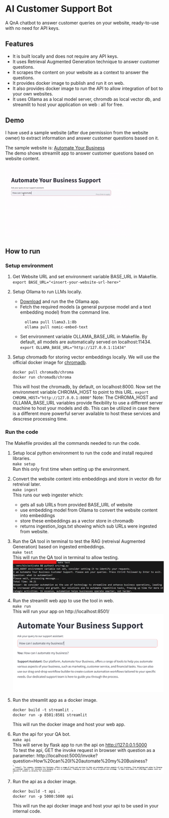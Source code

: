 # AI Customer Support Bot
A QnA chatbot to answer customer queries on your website, ready-to-use with no need for API keys.

## Features 
- It is built locally and does not require any API keys.
- It uses Retrieval Augmented Generation technique to answer customer questions.
- It scrapes the content on your website as a context to answer the questions.
- It provides docker image to publish and run it on web.
- It also provides docker image to run the API to allow integration of bot to your own websites. 
- It uses Ollama as a local model server, chromdb as local vector db, and streamlit to host your application on web : all for free.

## Demo
I have used a sample website (after due permission from the website owner) to extract information and answer customer questions based on it. 

The sample website is: [Automate Your Business](https://www.automatebusiness.com/)  
The demo shows streamlit app to answer customer questions based on website content.
![Working Demo](images/example.gif)
## How to run

### Setup environment
1) Get Website URL and set environment variable BASE_URL in Makefile.
   `export BASE_URL="<insert-your-website-url-here>"`
   
3) Setup Ollama to run LLMs locally.

   - [Download](https://ollama.com/download) and run the the Ollama app.
   - Fetch the required models (a general purpose model and a text embedding model) from the command line.
      ```
        ollama pull llama3.1:8b
        ollama pull nomic-embed-text
      ```
   - Set environment variable OLLAMA_BASE_URL in Makefile. By default, all models are automatically served on localhost:11434.
    `export OLLAMA_BASE_URL="http://127.0.0.1:11434"`
    
3) Setup chromadb for storing vector embeddings locally. We will use the official docker image for [chromadb](https://hub.docker.com/r/chromadb/chroma).
     ```
     docker pull chromadb/chroma
     docker run chromadb/chroma
     ```
     This will host the chromadb, by default, on localhost:8000. Now set the environment variable CHROMA_HOST to point to this URL.
     `export CHROMA_HOST="http://127.0.0.1:8000"`
      Note: The CHROMA_HOST and OLLAMA_BASE_URL variables provide flexibility to use a different server machine to host your models and db. This can be utilized in case 
      there is   a different more powerful server available to host these services and descrese processing time.

### Run the code
The Makefile provides all the commands needed to run the code.

1) Setup local python environment to run the code and install required libraries.  
   `make setup`  
   Run this only first time when setting up the environment.  
   
2) Convert the website content into embeddings and store in vector db for retreival later.  
   `make ingest`  
   This runs our web ingester which:
   - gets all sub URLs from provided BASE_URL of website
   - use embedding model from Ollama to convert the website content into embeddings
   - store these embeddings as a vector store in chromadb
   - returns ingestion_logs.txt showing which sub URLs were ingested from website.
  
3) Run the QA tool in terminal to test the RAG (retreival Augmented Generation) based on ingested embeddings.  
    `make test`  
    This will run the QA tool in terminal to allow testing.
    ![Terminal ss](images/terminal_test_ss.png)  

4) Run the streamlit web app to use the tool in web.  
   `make run`  
   This will run your app on http://localhost:8501/
   ![ Streamlit app](images/streamlit_app_ss.png)  

5) Run the streamlit app as a docker image.
   ```
   docker build -t streamlit .
   docker run -p 8501:8501 streamlit
   ```
   This will run the docker image and host your web app.
   
7) Run the api for your QA bot.  
   `make api`  
   This will serve by flask app to run the api on http://127.0.0.1:5000  
   To test the api, GET the invoke request in browser with question as a parameter: http://localhost:5000/invoke?question=How%20can%20I%20automate%20my%20Business?
   ![API ss](images/api_ss.png)  

8) Run the api as a docker image.
    ```
   docker build -t api .
   docker run -p 5000:5000 api
   ```
    This will run the api docker image and host your api to be used in your internal code.  
